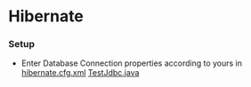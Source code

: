 # Hibernate

### Setup
* Enter Database Connection properties according to yours in 
[hibernate.cfg.xml](HibernateLearn/src/main/resources/hibernate.cfg.xml)
[TestJdbc.java](HibernateLearn/src/main/java/com/sudip/hibernatelearning/TestJdbc.java)
